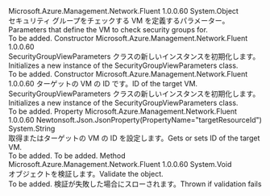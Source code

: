 <Type Name="SecurityGroupViewParameters" FullName="Microsoft.Azure.Management.Network.Fluent.Models.SecurityGroupViewParameters">
  <TypeSignature Language="C#" Value="public class SecurityGroupViewParameters" />
  <TypeSignature Language="ILAsm" Value=".class public auto ansi beforefieldinit SecurityGroupViewParameters extends System.Object" />
  <TypeSignature Language="DocId" Value="T:Microsoft.Azure.Management.Network.Fluent.Models.SecurityGroupViewParameters" />
  <TypeSignature Language="VB.NET" Value="Public Class SecurityGroupViewParameters" />
  <TypeSignature Language="F#" Value="type SecurityGroupViewParameters = class" />
  <AssemblyInfo>
    <AssemblyName>Microsoft.Azure.Management.Network.Fluent</AssemblyName>
    <AssemblyVersion>1.0.0.60</AssemblyVersion>
  </AssemblyInfo>
  <Base>
    <BaseTypeName>System.Object</BaseTypeName>
  </Base>
  <Interfaces />
  <Docs>
    <summary>
            <span data-ttu-id="de4c5-101">セキュリティ グループをチェックする VM を定義するパラメーター。</span><span class="sxs-lookup"><span data-stu-id="de4c5-101">Parameters that define the VM to check security groups for.</span></span>
            </summary>
    <remarks>To be added.</remarks>
  </Docs>
  <Members>
    <Member MemberName=".ctor">
      <MemberSignature Language="C#" Value="public SecurityGroupViewParameters ();" />
      <MemberSignature Language="ILAsm" Value=".method public hidebysig specialname rtspecialname instance void .ctor() cil managed" />
      <MemberSignature Language="DocId" Value="M:Microsoft.Azure.Management.Network.Fluent.Models.SecurityGroupViewParameters.#ctor" />
      <MemberSignature Language="VB.NET" Value="Public Sub New ()" />
      <MemberType>Constructor</MemberType>
      <AssemblyInfo>
        <AssemblyName>Microsoft.Azure.Management.Network.Fluent</AssemblyName>
        <AssemblyVersion>1.0.0.60</AssemblyVersion>
      </AssemblyInfo>
      <Parameters />
      <Docs>
        <summary>
            <span data-ttu-id="de4c5-102">SecurityGroupViewParameters クラスの新しいインスタンスを初期化します。</span><span class="sxs-lookup"><span data-stu-id="de4c5-102">Initializes a new instance of the SecurityGroupViewParameters class.</span></span>
            </summary>
        <remarks>To be added.</remarks>
      </Docs>
    </Member>
    <Member MemberName=".ctor">
      <MemberSignature Language="C#" Value="public SecurityGroupViewParameters (string targetResourceId);" />
      <MemberSignature Language="ILAsm" Value=".method public hidebysig specialname rtspecialname instance void .ctor(string targetResourceId) cil managed" />
      <MemberSignature Language="DocId" Value="M:Microsoft.Azure.Management.Network.Fluent.Models.SecurityGroupViewParameters.#ctor(System.String)" />
      <MemberSignature Language="VB.NET" Value="Public Sub New (targetResourceId As String)" />
      <MemberSignature Language="F#" Value="new Microsoft.Azure.Management.Network.Fluent.Models.SecurityGroupViewParameters : string -&gt; Microsoft.Azure.Management.Network.Fluent.Models.SecurityGroupViewParameters" Usage="new Microsoft.Azure.Management.Network.Fluent.Models.SecurityGroupViewParameters targetResourceId" />
      <MemberType>Constructor</MemberType>
      <AssemblyInfo>
        <AssemblyName>Microsoft.Azure.Management.Network.Fluent</AssemblyName>
        <AssemblyVersion>1.0.0.60</AssemblyVersion>
      </AssemblyInfo>
      <Parameters>
        <Parameter Name="targetResourceId" Type="System.String" />
      </Parameters>
      <Docs>
        <param name="targetResourceId"><span data-ttu-id="de4c5-103">ターゲットの VM の ID です。</span><span class="sxs-lookup"><span data-stu-id="de4c5-103">ID of the target VM.</span></span></param>
        <summary>
            <span data-ttu-id="de4c5-104">SecurityGroupViewParameters クラスの新しいインスタンスを初期化します。</span><span class="sxs-lookup"><span data-stu-id="de4c5-104">Initializes a new instance of the SecurityGroupViewParameters class.</span></span>
            </summary>
        <remarks>To be added.</remarks>
      </Docs>
    </Member>
    <Member MemberName="TargetResourceId">
      <MemberSignature Language="C#" Value="public string TargetResourceId { get; set; }" />
      <MemberSignature Language="ILAsm" Value=".property instance string TargetResourceId" />
      <MemberSignature Language="DocId" Value="P:Microsoft.Azure.Management.Network.Fluent.Models.SecurityGroupViewParameters.TargetResourceId" />
      <MemberSignature Language="VB.NET" Value="Public Property TargetResourceId As String" />
      <MemberSignature Language="F#" Value="member this.TargetResourceId : string with get, set" Usage="Microsoft.Azure.Management.Network.Fluent.Models.SecurityGroupViewParameters.TargetResourceId" />
      <MemberType>Property</MemberType>
      <AssemblyInfo>
        <AssemblyName>Microsoft.Azure.Management.Network.Fluent</AssemblyName>
        <AssemblyVersion>1.0.0.60</AssemblyVersion>
      </AssemblyInfo>
      <Attributes>
        <Attribute>
          <AttributeName>Newtonsoft.Json.JsonProperty(PropertyName="targetResourceId")</AttributeName>
        </Attribute>
      </Attributes>
      <ReturnValue>
        <ReturnType>System.String</ReturnType>
      </ReturnValue>
      <Docs>
        <summary>
            <span data-ttu-id="de4c5-105">取得またはターゲットの VM の ID を設定します。</span><span class="sxs-lookup"><span data-stu-id="de4c5-105">Gets or sets ID of the target VM.</span></span>
            </summary>
        <value>To be added.</value>
        <remarks>To be added.</remarks>
      </Docs>
    </Member>
    <Member MemberName="Validate">
      <MemberSignature Language="C#" Value="public virtual void Validate ();" />
      <MemberSignature Language="ILAsm" Value=".method public hidebysig newslot virtual instance void Validate() cil managed" />
      <MemberSignature Language="DocId" Value="M:Microsoft.Azure.Management.Network.Fluent.Models.SecurityGroupViewParameters.Validate" />
      <MemberSignature Language="VB.NET" Value="Public Overridable Sub Validate ()" />
      <MemberSignature Language="F#" Value="abstract member Validate : unit -&gt; unit&#xA;override this.Validate : unit -&gt; unit" Usage="securityGroupViewParameters.Validate " />
      <MemberType>Method</MemberType>
      <AssemblyInfo>
        <AssemblyName>Microsoft.Azure.Management.Network.Fluent</AssemblyName>
        <AssemblyVersion>1.0.0.60</AssemblyVersion>
      </AssemblyInfo>
      <ReturnValue>
        <ReturnType>System.Void</ReturnType>
      </ReturnValue>
      <Parameters />
      <Docs>
        <summary>
            <span data-ttu-id="de4c5-106">オブジェクトを検証します。</span><span class="sxs-lookup"><span data-stu-id="de4c5-106">Validate the object.</span></span>
            </summary>
        <remarks>To be added.</remarks>
        <exception cref="T:Microsoft.Rest.ValidationException">
            <span data-ttu-id="de4c5-107">検証が失敗した場合にスローされます。</span><span class="sxs-lookup"><span data-stu-id="de4c5-107">Thrown if validation fails</span></span>
            </exception>
      </Docs>
    </Member>
  </Members>
</Type>